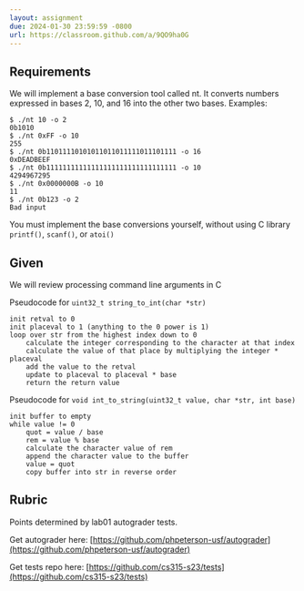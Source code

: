 ```yaml
---
layout: assignment
due: 2024-01-30 23:59:59 -0800
url: https://classroom.github.com/a/9QO9ha0G
---
```

## Requirements
We will implement a base conversion tool called nt. It converts numbers expressed in bases 2, 10, and 16 into the other two bases. Examples:

    $ ./nt 10 -o 2
    0b1010
    $ ./nt 0xFF -o 10
    255
    $ ./nt 0b11011110101011011011111011101111 -o 16
    0xDEADBEEF
    $ ./nt 0b11111111111111111111111111111111 -o 10
    4294967295
    $ ./nt 0x0000000B -o 10
    11
    $ ./nt 0b123 -o 2
    Bad input

You must implement the base conversions yourself, without using C library `printf()`,  `scanf()`, or `atoi()`

## Given
We will review processing command line arguments in C

Pseudocode for `uint32_t string_to_int(char *str)`

    init retval to 0
    init placeval to 1 (anything to the 0 power is 1)
    loop over str from the highest index down to 0
        calculate the integer corresponding to the character at that index	
        calculate the value of that place by multiplying the integer * placeval
        add the value to the retval
        update to placeval to placeval * base
        return the return value

Pseudocode for `void int_to_string(uint32_t value, char *str, int base)`

    init buffer to empty
    while value != 0
        quot = value / base
        rem = value % base
        calculate the character value of rem
        append the character value to the buffer
        value = quot
        copy buffer into str in reverse order

## Rubric

Points determined by lab01 autograder tests.

Get autograder here:
[https://github.com/phpeterson-usf/autograder](https://github.com/phpeterson-usf/autograder)

Get tests repo here:
[https://github.com/cs315-s23/tests](https://github.com/cs315-s23/tests)
